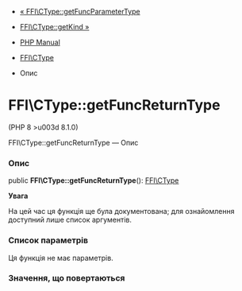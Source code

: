 - [«
FFI\CType::getFuncParameterType](ffi-ctype.getfuncparametertype.md)
- [FFI\CType::getKind »](ffi-ctype.getkind.md)

- [PHP Manual](index.md)
- [FFI\CType](class.ffi-ctype.md)
- Опис

# FFI\CType::getFuncReturnType

(PHP 8 \>u003d 8.1.0)

FFI\CType::getFuncReturnType — Опис

### Опис

public **FFI\CType::getFuncReturnType**():
[FFI\CType](class.ffi-ctype.md)

**Увага**

На цей час ця функція ще була документована; для
ознайомлення доступний лише список аргументів.

### Список параметрів

Ця функція не має параметрів.

### Значення, що повертаються
